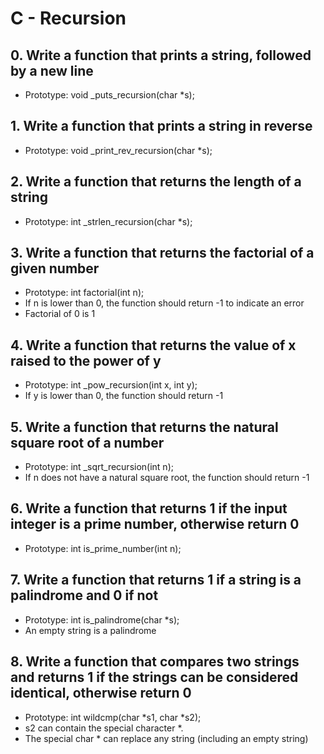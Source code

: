 # __C - Recursion__

## 0. Write a function that prints a string, followed by a new line

- Prototype: void _puts_recursion(char *s);

## 1. Write a function that prints a string in reverse

- Prototype: void _print_rev_recursion(char *s);

## 2. Write a function that returns the length of a string

- Prototype: int _strlen_recursion(char *s);

## 3. Write a function that returns the factorial of a given number

- Prototype: int factorial(int n);
- If n is lower than 0, the function should return -1 to indicate an error
- Factorial of 0 is 1

## 4. Write a function that returns the value of x raised to the power of y

- Prototype: int _pow_recursion(int x, int y);
- If y is lower than 0, the function should return -1

## 5. Write a function that returns the natural square root of a number

- Prototype: int _sqrt_recursion(int n);
- If n does not have a natural square root, the function should return -1

## 6. Write a function that returns 1 if the input integer is a prime number, otherwise return 0

- Prototype: int is_prime_number(int n);

## 7. Write a function that returns 1 if a string is a palindrome and 0 if not

- Prototype: int is_palindrome(char *s);
- An empty string is a palindrome

## 8. Write a function that compares two strings and returns 1 if the strings can be considered identical, otherwise return 0

- Prototype: int wildcmp(char *s1, char *s2);
- s2 can contain the special character *.
- The special char * can replace any string (including an empty string) 
